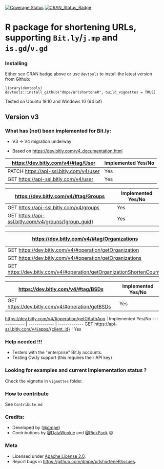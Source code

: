 [![Coverage Status](https://coveralls.io/repos/dmpe/urlshorteneR/badge.svg?branch=master&service=github)](https://coveralls.io/github/dmpe/urlshorteneR?branch=master)
[![CRAN_Status_Badge](http://www.r-pkg.org/badges/version/urlshorteneR)](http://cran.r-project.org/package=urlshorteneR)

R package for shortening URLs, supporting `Bit.ly`/`j.mp` and `is.gd`/`v.gd`
=======

### Installing

Either see CRAN badge above or use `devtools` to install the latest version from Github:

```
library(devtools)
devtools::install_github("dmpe/urlshorteneR", build_vignettes = TRUE)
```

Tested on Ubuntu 18.10 and Windows 10 (64 bit)

## Version v3

### What has (not) been implemented for Bit.ly:

- V3 -> V4 migration underway

- Based on <https://dev.bitly.com/v4_documentation.html>

<https://dev.bitly.com/v4/#tag/User>  | Implemented Yes/No
------------- | -------------
PATCH https://api-ssl.bitly.com/v4/user | Yes
GET https://api-ssl.bitly.com/v4/user | Yes

<https://dev.bitly.com/v4/#tag/Groups>  | Implemented Yes/No
------------- | -------------
GET https://api-ssl.bitly.com/v4/groups | Yes
GET https://api-ssl.bitly.com/v4/groups/{group_guid}  | Yes


<https://dev.bitly.com/v4/#tag/Organizations> | Implemented Yes/No
------------- | -------------
GET https://dev.bitly.com/v4/#operation/getOrganization | Yes
GET https://dev.bitly.com/v4/#operation/getOrganizations | Yes
GET https://dev.bitly.com/v4/#operation/getOrganizationShortenCounts | Yes

<https://dev.bitly.com/v4/#tag/BSDs> | Implemented Yes/No
------------- | -------------
GET https://dev.bitly.com/v4/#operation/getBSDs | Yes

<https://dev.bitly.com/v4/#operation/getOAuthApp> | Implemented Yes/No 
------------- | ------------- | -------------
GET https://api-ssl.bitly.com/v4/apps/{client_id} | Yes 

### Help needed !!!

- Testers with the "enterprise" Bit.ly accounts. 
- Testing Ow.ly support (this requires their API key)

### Looking for examples and current implementation status ?

Check the vignette in `vignettes` folder.

### How to contribute 

See `Contribute.md`

### Credits:

- Developed by ([@dmpe](https://www.github.com/dmpe))
- Contributions by [@DataWookie](https://github.com/DataWookie) and [@RickPack](https://github.com/RickPack) :yum:. 

### Meta

- Licensed under [Apache License 2.0](https://tldrlegal.com/license/apache-license-2.0-%28apache-2.0%29).
- Report bugs in <https://github.com/dmpe/urlshorteneR/issues>.



